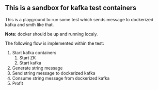 ## This is a sandbox for kafka test containers
This is a playground to run some test which sends message to dockerized kafka and smth like that.

**Note:** docker should be up and running localy.

The following flow is implemented within the test:

1. Start kafka containers
   1. Start ZK
   2. Start kafka
2. Generate string message
3. Send string message to dockerized kafka
4. Consume string message from dockerized kafka
5. Profit 
